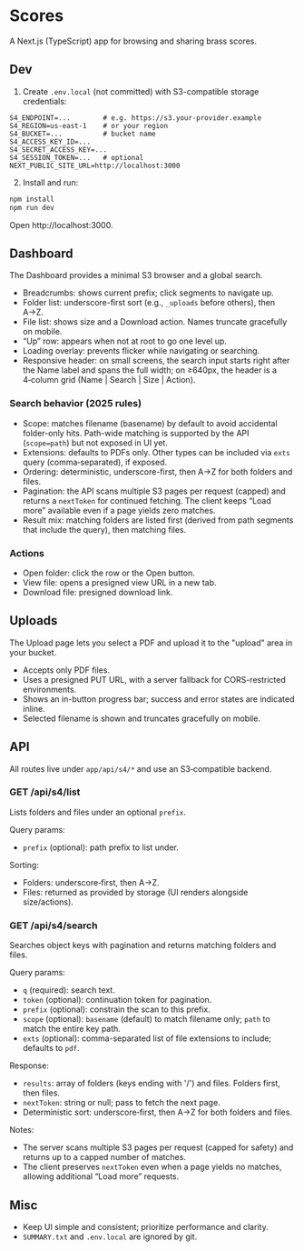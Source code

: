 # Scores

A Next.js (TypeScript) app for browsing and sharing brass scores.

## Dev

1) Create `.env.local` (not committed) with S3-compatible storage credentials:

```
S4_ENDPOINT=...        # e.g. https://s3.your-provider.example
S4_REGION=us-east-1    # or your region
S4_BUCKET=...          # bucket name
S4_ACCESS_KEY_ID=...
S4_SECRET_ACCESS_KEY=...
S4_SESSION_TOKEN=...   # optional
NEXT_PUBLIC_SITE_URL=http://localhost:3000
```

2) Install and run:

```bash
npm install
npm run dev
```

Open http://localhost:3000.

## Dashboard

The Dashboard provides a minimal S3 browser and a global search.

- Breadcrumbs: shows current prefix; click segments to navigate up.
- Folder list: underscore-first sort (e.g., `_uploads` before others), then A→Z.
- File list: shows size and a Download action. Names truncate gracefully on mobile.
- “Up” row: appears when not at root to go one level up.
- Loading overlay: prevents flicker while navigating or searching.
- Responsive header: on small screens, the search input starts right after the Name label and spans the full width; on ≥640px, the header is a 4‑column grid (Name | Search | Size | Action).

### Search behavior (2025 rules)

- Scope: matches filename (basename) by default to avoid accidental folder-only hits. Path-wide matching is supported by the API (`scope=path`) but not exposed in UI yet.
- Extensions: defaults to PDFs only. Other types can be included via `exts` query (comma‑separated), if exposed.
- Ordering: deterministic, underscore-first, then A→Z for both folders and files.
- Pagination: the API scans multiple S3 pages per request (capped) and returns a `nextToken` for continued fetching. The client keeps “Load more” available even if a page yields zero matches.
- Result mix: matching folders are listed first (derived from path segments that include the query), then matching files.

### Actions

- Open folder: click the row or the Open button.
- View file: opens a presigned view URL in a new tab.
- Download file: presigned download link.

## Uploads

The Upload page lets you select a PDF and upload it to the "upload" area in your bucket.

- Accepts only PDF files.
- Uses a presigned PUT URL, with a server fallback for CORS-restricted environments.
- Shows an in-button progress bar; success and error states are indicated inline.
- Selected filename is shown and truncates gracefully on mobile.

## API

All routes live under `app/api/s4/*` and use an S3‑compatible backend.

### GET /api/s4/list

Lists folders and files under an optional `prefix`.

Query params:
- `prefix` (optional): path prefix to list under.

Sorting:
- Folders: underscore‑first, then A→Z.
- Files: returned as provided by storage (UI renders alongside size/actions).

### GET /api/s4/search

Searches object keys with pagination and returns matching folders and files.

Query params:
- `q` (required): search text.
- `token` (optional): continuation token for pagination.
- `prefix` (optional): constrain the scan to this prefix.
- `scope` (optional): `basename` (default) to match filename only; `path` to match the entire key path.
- `exts` (optional): comma-separated list of file extensions to include; defaults to `pdf`.

Response:
- `results`: array of folders (keys ending with '/') and files. Folders first, then files.
- `nextToken`: string or null; pass to fetch the next page.
- Deterministic sort: underscore‑first, then A→Z for both folders and files.

Notes:
- The server scans multiple S3 pages per request (capped for safety) and returns up to a capped number of matches.
- The client preserves `nextToken` even when a page yields no matches, allowing additional “Load more” requests.

## Misc

- Keep UI simple and consistent; prioritize performance and clarity.
- `SUMMARY.txt` and `.env.local` are ignored by git.
